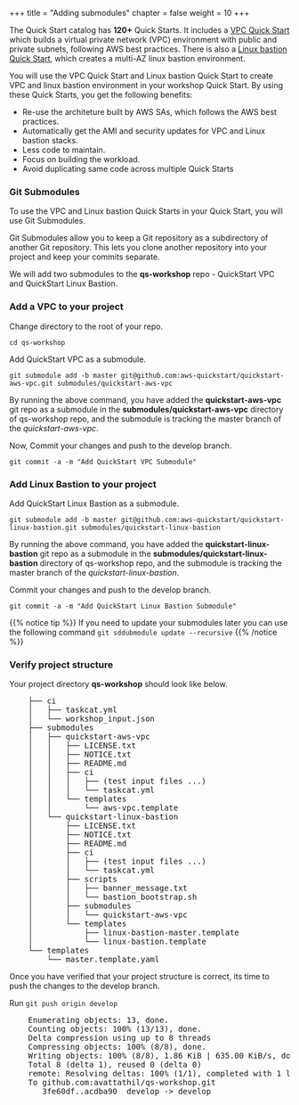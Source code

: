 +++
title = "Adding submodules"
chapter = false
weight = 10
+++

The Quick Start catalog has **120+** Quick Starts. It includes a [VPC Quick Start](https://aws.amazon.com/quickstart/architecture/vpc/) which builds a virtual private network (VPC) environment with public and private subnets, following AWS best practices. There is also a [Linux bastion Quick Start](https://aws.amazon.com/quickstart/architecture/linux-bastion/), which creates a multi-AZ linux bastion environment.

You will use the VPC Quick Start and Linux bastion Quick Start to create VPC and linux bastion environment in your workshop Quick Start. By using these Quick Starts, you get the following benefits:

- Re-use the architeture built by AWS SAs, which follows the AWS best practices.
- Automatically get the AMI and security updates for VPC and Linux bastion stacks.
- Less code to maintain.
- Focus on building the workload.
- Avoid duplicating same code across multiple Quick Starts

### Git Submodules
To use the VPC and Linux bastion Quick Starts in your Quick Start, you will use Git Submodules.

Git Submodules allow you to keep a Git repository as a subdirectory of another Git repository. This lets you clone another repository into your project and keep your commits separate.

We will add two submodules to the **qs-workshop** repo - QuickStart VPC and QuickStart Linux Bastion.

### Add a VPC to your project
Change directory to the root of your repo.

`cd qs-workshop`

Add QuickStart VPC as a submodule.

```
git submodule add -b master git@github.com:aws-quickstart/quickstart-aws-vpc.git submodules/quickstart-aws-vpc
```

By running the above command, you have added the **quickstart-aws-vpc** git repo as a submodule in the **submodules/quickstart-aws-vpc** directory of qs-workshop repo, and the submodule is tracking the master branch of the *quickstart-aws-vpc*.

Now, Commit your changes and push to the develop branch.

`git commit -a -m "Add QuickStart VPC Submodule"`

### Add Linux Bastion to your project

Add QuickStart Linux Bastion as a submodule.

```
git submodule add -b master git@github.com:aws-quickstart/quickstart-linux-bastion.git submodules/quickstart-linux-bastion
```

By running the above command, you have added the **quickstart-linux-bastion** git repo as a submodule in the **submodules/quickstart-linux-bastion** directory of qs-workshop repo, and the submodule is tracking the master branch of the *quickstart-linux-bastion*.

Commit your changes and push to the develop branch.

`git commit -a -m "Add QuickStart Linux Bastion Submodule"`

{{% notice tip %}}
If you need to update your submodules later you can use the following command  `git sddubmodule update --recursive`
{{% /notice %}}

### Verify project structure

Your project directory **qs-workshop** should look like below.

<pre>
    ├── ci
    │   ├── taskcat.yml
    │   └── workshop_input.json
    ├── submodules
    │   ├── quickstart-aws-vpc
    │   │   ├── LICENSE.txt
    │   │   ├── NOTICE.txt
    │   │   ├── README.md
    │   │   ├── ci
    │   │   │   ├── (test input files ...)
    │   │   │   └── taskcat.yml
    │   │   └── templates
    │   │       └── aws-vpc.template
    │   └── quickstart-linux-bastion
    │       ├── LICENSE.txt
    │       ├── NOTICE.txt
    │       ├── README.md
    │       ├── ci
    │       │   ├── (test input files ...)
    │       │   └── taskcat.yml
    │       ├── scripts
    │       │   ├── banner_message.txt
    │       │   └── bastion_bootstrap.sh
    │       ├── submodules
    │       │   └── quickstart-aws-vpc
    │       └── templates
    │           ├── linux-bastion-master.template
    │           └── linux-bastion.template
    └── templates
        └── master.template.yaml
</pre>

Once you have verified that your project structure is correct, its time to push the changes to the develop branch.

Run `git push origin develop`

<pre>
    Enumerating objects: 13, done.
    Counting objects: 100% (13/13), done.
    Delta compression using up to 8 threads
    Compressing objects: 100% (8/8), done.
    Writing objects: 100% (8/8), 1.86 KiB | 635.00 KiB/s, done.
    Total 8 (delta 1), reused 0 (delta 0)
    remote: Resolving deltas: 100% (1/1), completed with 1 local object.
    To github.com:avattathil/qs-workshop.git
       3fe60df..acdba90  develop -> develop
</pre>
